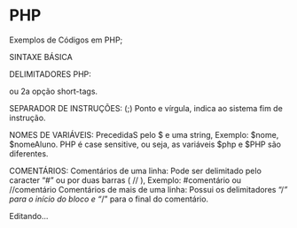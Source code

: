 # PHP

Exemplos de Códigos em PHP;

SINTAXE BÁSICA

DELIMITADORES PHP: 
<?php ?> ou <? ?> 2a opção short-tags.

SEPARADOR DE INSTRUÇÕES:
(;) Ponto e vírgula, indica ao sistema fim de instrução.

NOMES DE VARIÁVEIS: 
PrecedidaS pelo $ e uma string, Exemplo: $nome, $nomeAluno. PHP é case sensitive, ou seja, as variáveis $php e $PHP são diferentes.

COMENTÁRIOS: 
Comentários de uma linha: Pode ser delimitado pelo caracter “#” ou por duas barras ( // ), Exemplo: #comentário ou //comentário
Comentários de mais de uma linha: Possui os delimitadores “/*” para o início do bloco e “*/” para o final do comentário.

Editando...
